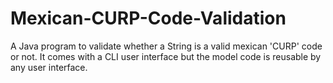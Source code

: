 # Mexican-CURP-Code-Validation
A Java program to validate whether a String is a valid mexican 'CURP' code or not. 
It comes with a CLI user interface but the model code is reusable by any user interface.
